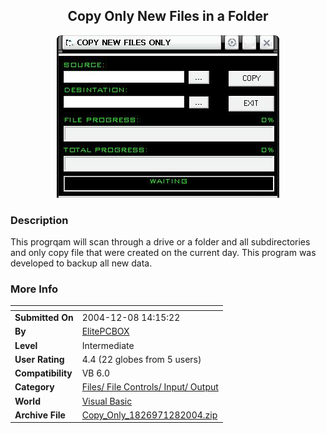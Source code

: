 ﻿<div align="center">

## Copy Only New Files in a Folder

<img src="PIC2004128134485903.JPG">
</div>

### Description

This progrqam will scan through a drive or a folder and all subdirectories and only copy file that were created on the current day. This program was developed to backup all new data.
 
### More Info
 


<span>             |<span>
---                |---
**Submitted On**   |2004-12-08 14:15:22
**By**             |[ElitePCBOX](https://github.com/Planet-Source-Code/PSCIndex/blob/master/ByAuthor/elitepcbox.md)
**Level**          |Intermediate
**User Rating**    |4.4 (22 globes from 5 users)
**Compatibility**  |VB 6\.0
**Category**       |[Files/ File Controls/ Input/ Output](https://github.com/Planet-Source-Code/PSCIndex/blob/master/ByCategory/files-file-controls-input-output__1-3.md)
**World**          |[Visual Basic](https://github.com/Planet-Source-Code/PSCIndex/blob/master/ByWorld/visual-basic.md)
**Archive File**   |[Copy\_Only\_1826971282004\.zip](https://github.com/Planet-Source-Code/elitepcbox-copy-only-new-files-in-a-folder__1-57611/archive/master.zip)








